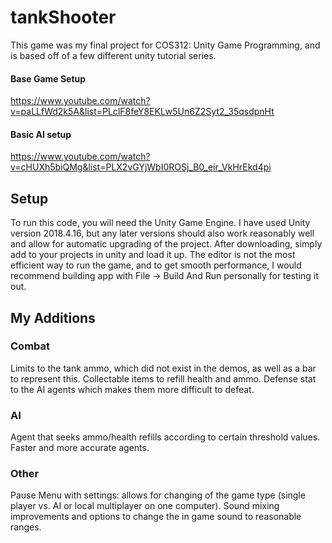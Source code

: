 # tankShooter
This game was my final project for COS312: Unity Game Programming, and is based off of a few different unity tutorial series. 
#### Base Game Setup
https://www.youtube.com/watch?v=paLLfWd2k5A&list=PLclF8feY8EKLw5Un6Z2Syt2_35qsdpnHt
#### Basic AI setup
https://www.youtube.com/watch?v=cHUXh5biQMg&list=PLX2vGYjWbI0ROSj_B0_eir_VkHrEkd4pi


## Setup
To run this code, you will need the Unity Game Engine. I have used Unity version 2018.4.16, but any later versions should also work reasonably well and allow for automatic upgrading of the project. After downloading, simply add to your projects in unity and load it up. The editor is not the most efficient way to run the game, and to get smooth performance, I would recommend building app with File -> Build And Run personally for testing it out.


## My Additions

### Combat
Limits to the tank ammo, which did not exist in the demos, as well as a bar to represent this.
Collectable items to refill health and ammo.
Defense stat to the AI agents which makes them more difficult to defeat.

### AI
Agent that seeks ammo/health refills according to certain threshold values.
Faster and more accurate agents.

### Other
Pause Menu with settings: allows for changing of the game type (single player vs. AI or local multiplayer on one computer).
Sound mixing improvements and options to change the in game sound to reasonable ranges.
